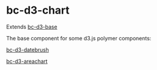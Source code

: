 bc-d3-chart
================

Extends [bc-d3-base](http://github.com/bilgecode/bc-d3-base)

The base component for some d3.js polymer components:

[bc-d3-datebrush](http://bilgecode.github.io/bc-d3-datebrush)

[bc-d3-areachart](http://bilgecode.github.io/bc-d3-areachart)
